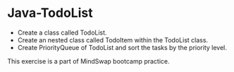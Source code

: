 # Java-TodoList

- Create a class called TodoList.
- Create an nested class called TodoItem within the TodoList class.
- Create PriorityQueue<TodoItem> of TodoList and sort the tasks by the priority level.

This exercise is a part of MindSwap bootcamp practice.
